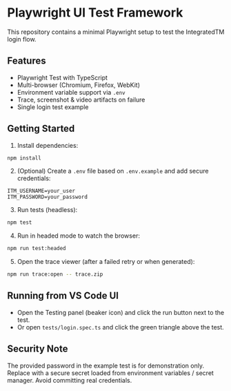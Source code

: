 # Playwright UI Test Framework

This repository contains a minimal Playwright setup to test the IntegratedTM login flow.

## Features
- Playwright Test with TypeScript
- Multi-browser (Chromium, Firefox, WebKit)
- Environment variable support via `.env`
- Trace, screenshot & video artifacts on failure
- Single login test example

## Getting Started

1. Install dependencies:
```bash
npm install
```
2. (Optional) Create a `.env` file based on `.env.example` and add secure credentials:
```
ITM_USERNAME=your_user
ITM_PASSWORD=your_password
```
3. Run tests (headless):
```bash
npm test
```
4. Run in headed mode to watch the browser:
```bash
npm run test:headed
```
5. Open the trace viewer (after a failed retry or when generated):
```bash
npm run trace:open -- trace.zip
```

## Running from VS Code UI
- Open the Testing panel (beaker icon) and click the run button next to the test.
- Or open `tests/login.spec.ts` and click the green triangle above the test.

## Security Note
The provided password in the example test is for demonstration only. Replace with a secure secret loaded from environment variables / secret manager. Avoid committing real credentials.
